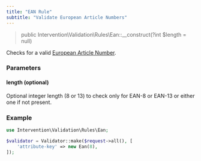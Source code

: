```yaml
---
title: "EAN Rule"
subtitle: "Validate European Article Numbers"
---
```


> public Intervention\Validation\Rules\Ean::__construct(?int $length = null)

Checks for a valid [European Article Number](https://en.wikipedia.org/wiki/International_Article_Number).

### Parameters

#### length (optional)

Optional integer length (8 or 13) to check only for EAN-8 or EAN-13 or either one if not present.

### Example

```php
use Intervention\Validation\Rules\Ean;

$validator = Validator::make($request->all(), [
    'attribute-key' => new Ean(8),
]);
```


